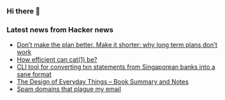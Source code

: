 ### Hi there 👋

<!--
**arashid-sh/arashid-sh** is a ✨ _special_ ✨ repository because its `README.md` (this file) appears on your GitHub profile.

Here are some ideas to get you started:

- 🔭 I’m currently working on ...
- 🌱 I’m currently learning ...
- 👯 I’m looking to collaborate on ...
- 🤔 I’m looking for help with ...
- 💬 Ask me about ...
- 📫 How to reach me: ...
- 😄 Pronouns: ...
- ⚡ Fun fact: ...
-->

### Latest news from Hacker news
<!-- BLOG-POST-LIST:START -->
- [Don’t make the plan better. Make it shorter: why long term plans don’t work](https://lucasfcosta.com/2022/07/15/long-term-plans-dont-work.html)
- [How efficient can cat&lpar;1&rpar; be?](https://ariadne.space/2022/07/17/how-efficient-can-cat1-be/)
- [CLI tool for converting txn statements from Singaporean banks into a sane format](https://github.com/ajensenwaud/dbs-tools)
- [The Design of Everyday Things – Book Summary and Notes](https://elvischidera.com/2022-06-24-design-everyday-things/)
- [Spam domains that plague my email](https://gist.github.com/brandedoutcast/d21ac9ce216f90f77513c76c25b1cd68)
<!-- BLOG-POST-LIST:END -->

